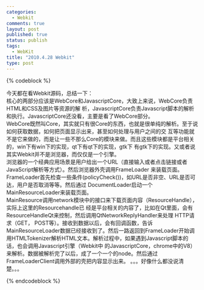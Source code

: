 ```yaml
--- 
categories: 
  - Webkit
comments: true
layout: post
published: true
status: publish
tags: 
  - WebKit
title: "2010.4.28 Webkit"
type: post
---
```


{% codeblock %}

今天都在看Webkit源码，总结一下：<br>
核心的两部分应该是WebCore和JavascriptCore，大致上来说，WebCore负责HTML和CSS及图片等资源的解 析，JavascriptCore负责Javascript脚本的解析和执行。JavascriptCore还没看，主要是看了WebCore部分。<br>
WebCore既然叫Core，其实就只有很Core的东西，也就是很单纯的解析。至于说如何获取数据，如何把页面显示出来，甚至如何处理与用户之间的交 互等功能就不是它来做的，而是让一些不那么Core的模块来做。而且这些模块都是平台相关的，win下有win下的实现，qt下有qt下的实现，gtk下 有gtk下的实现。又或者说其实Webkit并不是浏览器，而仅仅是一个引擎。<br>
浏览器的一个经典应用场景是用户给出一个URL（直接输入或者点击链接或者JavaScript解析等方式）。然后浏览器外壳调用FrameLoader 来装载页面。FrameLoader首先检查一些条件(policyCheck())，如URL是否非空、URL是否可达，用户是否取消等等。然后通过 DocumentLoader启动一个MainResourceLoader来装载页面。<br>
MainResource调用network模块中的接口来下载页面内容（ResourceHandle），实际上这里的Resourcehandle已 经是平台相关的内容了，比如在Qt里面，会有ResourceHandleQt来控制，然后调用QtNetworkReplyHandler来处理 HTTP请求（GET， POST等）。接收到数据以后，会有回调函数，告诉MainResourceLoader数据已经接收到了。然后一路返回到FrameLoader开始调 用HTMLTokenizer解析HTML文本。解析过程中，如果遇到Javascript脚本的话，也会调用Javascript引擎（Webkit中 的JavascriptCore，chrome中的V8）来解析。数据被解析完了以后，成了一个一个的node。然后通过 FrameLoaderClient调用外部的壳把内容显示出来。
。。。好像什么都没说清楚。。。

{% endcodeblock %}
